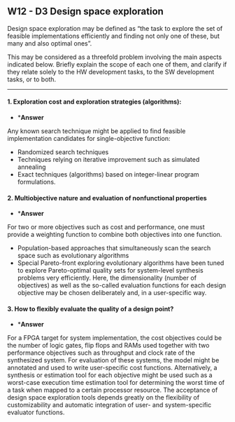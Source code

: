 ## W12 - D3 Design space exploration

Design space exploration may be defined as “the task to explore the set of feasible implementations efficiently and finding not only one of these, but many and also optimal ones”.

This may be considered as a threefold problem involving the main aspects indicated below. Briefly explain the scope of each one of them, and clarify if they relate solely to the HW development tasks, to the SW development tasks, or to both.

---

#### 1. Exploration cost and exploration strategies (algorithms): 

- ***Answer**

Any known search technique might be applied to find feasible implementation candidates for single-objective function:
* Randomized search techniques
* Techniques relying on iterative improvement such as simulated annealing
* Exact techniques (algorithms) based on integer-linear program formulations.


#### 2. Multiobjective nature and evaluation of nonfunctional properties

- ***Answer**

For two or more objectives such as cost and performance, one must provide a weighting function to combine both objectives into one function. 
* Population-based approaches that simultaneously scan the search space such as evolutionary algorithms
* Special Pareto-front exploring evolutionary algorithms have been tuned to explore Pareto-optimal quality sets for system-level synthesis problems very efficiently. Here, the dimensionality (number of objectives) as well as the so-called evaluation functions for each design objective may be chosen deliberately and, in a user-specific way.

#### 3. How to flexibly evaluate the quality of a design point?

- ***Answer**

For a FPGA target for system implementation, the cost objectives could be the number of logic gates, flip flops and RAMs used together with two performance objectives such as throughput and clock rate of the synthesized system. For evaluation of these systems, the model might be annotated and used to write user-specific cost functions. Alternatively, a synthesis or estimation tool for each objective might be used such as a worst-case execution time estimation tool for determining the worst time of a task when mapped to a certain processor resource. The acceptance of design space exploration tools depends greatly on the flexibility of customizability and automatic integration of user- and system-specific evaluator functions.
